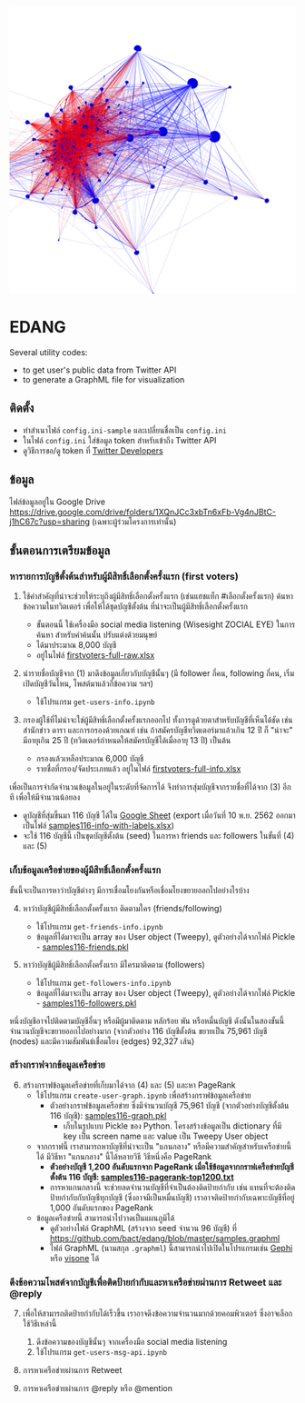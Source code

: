 ![Network of Twitter first voters (samples)](samples116-graph.png "Network of Twitter first voters (samples)")

# EDANG

Several utility codes:
- to get user's public data from Twitter API
- to generate a GraphML file for visualization

## ติดตั้ง

- ทำสำเนาไฟล์ `config.ini-sample` และเปลี่ยนชื่อเป็น `config.ini`
- ในไฟล์ `config.ini` ใส่ข้อมูล token สำหรับเข้าถึง Twitter API
- ดูวิธีการขอ/ดู token ที่ [Twitter Developers](https://developer.twitter.com/en/docs/basics/authentication/guides/access-tokens)
  
## ข้อมูล

ไฟล์ข้อมูลอยู่ใน Google Drive https://drive.google.com/drive/folders/1XQnJCc3xbTn6xFb-Vg4nJBtC-j1hC67c?usp=sharing (เฉพาะผู้ร่วมโครงการเท่านั้น)

## ขั้นตอนการเตรียมข้อมูล

### หารายการบัญชีตั้งต้นสำหรับผู้มีสิทธิ์เลือกตั้งครั้งแรก (first voters)

1. ใช้คำสำคัญที่น่าจะช่วยให้ระบุถึงผู้มีสิทธิ์เลือกตั้งครั้งแรก (เช่นแฮชแท็ก #เลือกตั้งครั้งแรก) ค้นหาข้อความในทวิตเตอร์ เพื่อให้ได้ชุดบัญชีตั้งต้น ที่น่าจะเป็นผู้มีสิทธิ์เลือกตั้งครั้งแรก
   - ขั้นตอนนี้ ใช้เครื่องมือ social media listening (Wisesight ZOCIAL EYE) ในการค้นหา สำหรับคำค้นนั้น ปรับแต่งด้วยมนุษย์
   - ได้มาประมาณ 8,000 บัญชี
   - อยู่ในไฟล์ [firstvoters-full-raw.xlsx](https://drive.google.com/file/d/1DO5hdhSNjP-zNpXg4HSkCT64sSHY6pcH/view?usp=sharing)

2. นำรายชื่อบัญชีจาก (1) มาดึงข้อมูลเกี่ยวกับบัญชีนั้นๆ (มี follower กี่คน, following กี่คน, เริ่มเปิดบัญชีวันไหน, โพสต์มาแล้วกี่ข้อความ ฯลฯ)
   - ใช้โปรแกรม `get-users-info.ipynb`

3. กรองผู้ใช้ที่ไม่น่าจะใช่ผู้มีสิทธิ์เลือกตั้งครั้งแรกออกไป ทั้งการดูด้วยตาสำหรับบัญชีที่เห็นได้ชัด เช่น สำนักข่าว ดารา และการกรองด้วยเกณฑ์ เช่น ถ้าสมัครบัญชีทวิตเตอร์มาแล้วเกิน 12 ปี ก็ "น่าจะ" มีอายุเกิน 25 ปี (ทวิตเตอร์กำหนดให้สมัครบัญชีได้เมื่ออายุ 13 ปี) เป็นต้น   
   - กรองแล้วเหลือประมาณ 6,000 บัญชี
   - รายชื่อที่กรอง/จัดประเภทแล้ว อยู่ในไฟล์ [firstvoters-full-info.xlsx](https://drive.google.com/file/d/1qwJaB5nIdggT2I6SdQxy5sudbn5yj85F/view?usp=sharing)

เพื่อเป็นการจำกัดจำนวนข้อมูลในอยู่ในระดับที่จัดการได้ จึงทำการสุ่มบัญชีจากรายชื่อที่ได้จาก (3) อีกที เพื่อให้มีจำนวนน้อยลง
- ดูบัญชีที่สุ่มขึ้นมา 116 บัญชี ได้ใน [Google Sheet](https://docs.google.com/spreadsheets/d/1bTCMhcB5Iju4RQUCz4mnhxsxhN3nOLsN6PZ133qIDuA/edit?usp=sharing) (export เมื่อวันที่ 10 พ.ย. 2562 ออกมาเป็นไฟล์ [samples116-info-with-labels.xlsx](https://drive.google.com/file/d/1BEznhsNE26vNlL4s1f04xG6exujzHtW5/view?usp=sharing))
- จะใช้ 116 บัญชีนี้ เป็นขุดบัญชีตั้งต้น (seed) ในการหา friends และ followers ในขั้นที่ (4) และ (5)

### เก็บข้อมูลเครือข่ายของผู้มีสิทธิ์เลือกตั้งครั้งแรก

ขั้นนี้จะเป็นการหาว่าบัญชีต่างๆ มีการเชื่อมโยงกันหรือเชื่อมโยงขยายออกไปอย่างไรบ้าง

4. หาว่าบัญชีผู้มีสิทธิ์เลือกตั้งครั้งแรก ติดตามใคร (friends/following)
   - ใช้โปรแกรม	`get-friends-info.ipynb`
   - ข้อมูลที่ได้มาจะเป็น array ของ User object (Tweepy), ดูตัวอย่างได้จากไฟล์ Pickle - [samples116-friends.pkl](https://drive.google.com/file/d/1ZN3tBx5jyHoTM4Bmb6IO2RlpvHBgsPk7/view?usp=sharing)

5. หาว่าบัญชีผู้มีสิทธิ์เลือกตั้งครั้งแรก มีใครมาติดตาม (followers)
   - ใช้โปรแกรม `get-followers-info.ipynb`
   - ข้อมูลที่ได้มาจะเป็น array ของ User object (Tweepy), ดูตัวอย่างได้จากไฟล์ Pickle - [samples116-followers.pkl](https://drive.google.com/file/d/1oth3lTlInj--eUtPlhS0hI3DNjwu4s0o/view?usp=sharing)

หนึ่งบัญชีอาจไปติดตามบัญชีอื่นๆ หรือมีผู้มาติดตาม หลักร้อย พัน หรือหมื่นบัญชี ดังนั้นในสองขั้นนี้ จำนวนบัญชีจะขยายออกไปอย่างมาก
(จากตัวอย่าง 116 บัญชีตั้งต้น ขยายเป็น 75,961 บัญชี (nodes) และมีความสัมพันธ์เชื่อมโยง (edges) 92,327 เส้น)

### สร้างกราฟจากข้อมูลเครือข่าย

6. สร้างกราฟข้อมูลเครือข่ายที่เก็บมาได้จาก (4) และ (5) และหา PageRank
   - ใช้โปรแกรม `create-user-graph.ipynb` เพื่อสร้างกราฟข้อมูลเครือข่าย
     - ตัวอย่างกราฟข้อมูลเครือข่าย ซึ่งมีจำนวนบัญชี 75,961 บัญชี (จากตัวอย่างบัญชีตั้งต้น 116 บัญชี): [samples116-graph.pkl](https://drive.google.com/file/d/1_my2K01lBAcFOVzmH_Vw9r-yfRrqbeYA/view?usp=sharing)
       - เก็บในรูปแบบ Pickle ของ Python. โครงสร้างข้อมูลเป็น dictionary ที่มี key เป็น screen name และ value เป็น Tweepy User object
   - จากกราฟนี้ เราสามารถหาบัญชีที่น่าจะเป็น "แกนกลาง" หรือมีความสำคัญสำหรับเครือข่ายนี้ได้ มีวิธีหา "แกนกลาง" นี้ได้หลายวิธี วิธีหนึ่งคือ PageRank
     - **ตัวอย่างบัญชี 1,200 อันดับแรกจาก PageRank เมื่อใช้ข้อมูลจากกราฟเครือข่ายบัญชีตั้งต้น 116 บัญชี: [samples116-pagerank-top1200.txt](https://drive.google.com/file/d/11DymC9z0lxPNNkhu9vvEwwbnNGA6Hocz/view?usp=sharing)**
      - การหาแกนกลางนี้ จะช่วยลดจำนวนบัญชีที่จำเป็นต้องติดป้ายกำกับ เช่น แทนที่จะต้องติดป้ายกำกับกับบัญชีทุกบัญชี (ซึ่งอาจมีเป็นหมื่นบัญชี) เราอาจติดป้ายกำกับเฉพาะบัญชีที่อยู่ 1,000 อันดับแรกของ PageRank
   - ข้อมูลเครือข่ายนี้ สามารถนำไปวาดเป็นแผนภูมิได้
     - ดูตัวอย่างไฟล์ GraphML (สร้างจาก seed จำนวน 96 บัญชี) ที่ https://github.com/bact/edang/blob/master/samples.graphml     
     - ไฟล์ GraphML (นามสกุล `.graphml`) นี้สามารถนำไปเปิดในโปรแกรมเช่น [Gephi](https://gephi.org/) หรือ [visone](http://visone.info) ได้

### ดึงข้อความโพสต์จากบัญชีเพื่อติดป้ายกำกับและหาเครือข่ายผ่านการ Retweet และ @reply

7. เพื่อให้สามารถติดป้ายกำกับได้เร็วขึ้น เราอาจดึงข้อความจำนวนมากด้วยคอมพิวเตอร์ ซึ่งอาจเลือกใช้วิธีเหล่านี้
   1. ดึงข้อความของบัญชีนั้นๆ จากเครื่องมือ social media listening
   2. ใช้โปรแกรม `get-users-msg-api.ipynb`

8. การหาเครือข่ายผ่านการ Retweet

9. การหาเครือข่ายผ่านการ @reply หรือ @mention
